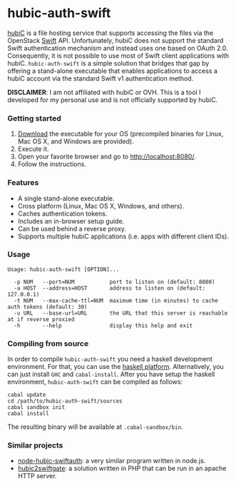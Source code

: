 # hubic-auth-swift

[hubiC](https://hubic.com/) is a file hosting service that supports accessing the files via the OpenStack [Swift](http://docs.openstack.org/developer/swift/) API. Unfortunately, hubiC does not support the standard Swift authentication mechanism and instead uses one based on OAuth 2.0. Consequently, it is not possible to use most of Swift client applications with hubiC. `hubic-auth-swift` is a simple solution that bridges that gap by offering a stand-alone executable that enables applications to access a hubiC account via the standard Swift v1 authentication method.

__DISCLAIMER__: I am not affiliated with hubiC or OVH. This is a tool I developed for my personal use and is not officially supported by hubiC.

### Getting started

1. [Download](https://github.com/redneb/hubic-auth-swift/releases) the executable for your OS (precompiled binaries for Linux, Mac OS X, and Windows are provided).
2. Execute it.
3. Open your favorite browser and go to [http://localhost:8080/](http://localhost:8080/).
4. Follow the instructions.

### Features

* A single stand-alone executable.
* Cross platform (Linux, Mac OS X, Windows, and others).
* Caches authentication tokens.
* Includes an in-browser setup guide.
* Can be used behind a reverse proxy.
* Supports multiple hubiC applications (i.e. apps with different client IDs).

### Usage

    Usage: hubic-auth-swift [OPTION]...

      -p NUM   --port=NUM           port to listen on (default: 8080)
      -a HOST  --address=HOST       address to listen on (default: 127.0.0.1)
      -t NUM   --max-cache-ttl=NUM  maximum time (in minutes) to cache auth tokens (default: 30)
      -u URL   --base-url=URL       the URL that this server is reachable at if reverse proxied
      -h       --help               display this help and exit


### Compiling from source

In order to compile `hubic-auth-swift` you need a haskell development environment. For that, you can use the [haskell platform](https://www.haskell.org/platform/). Alternatively, you can just install `GHC` and `cabal-install`. After you have setup the haskell environment, `hubic-auth-swift` can be compiled as follows:

    cabal update
    cd /path/to/hubic-auth-swift/sources
    cabal sandbox init
    cabal install
    
The resulting binary will be available at `.cabal-sandbox/bin`.

### Similar projects

* [node-hubic-swiftauth](https://github.com/gierschv/node-hubic-swiftauth): a very similar program written in node.js.
* [hubic2swiftgate](https://github.com/oderwat/hubic2swiftgate): a solution written in PHP that can be run in an apache HTTP server.
